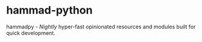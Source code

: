 # hammad-python
hammadpy - *Nightly* hyper-fast opinionated resources and modules built for quick development.
